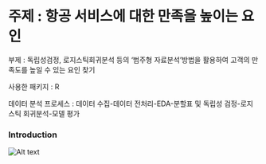 # 주제 : 항공 서비스에 대한 만족을 높이는 요인

부제 : 독립성검정, 로지스틱회귀분석 등의 ‘범주형 자료분석’방법을 활용하여 고객의 만족도를 높일 수 있는 요인 찾기

사용한 패키지 : R

데이터 분석 프로세스 : 데이터 수집-데이터 전처리-EDA-분할표 및 독립성 검정-로지스틱 회귀분석-모델 평가
### Introduction
![Alt text]("[https://github.com/seungki-jung/Factors-that-increase-satisfaction-with-air-service/issues/1#issue-1574446405](https://user-images.githubusercontent.com/76424262/217273596-fca28f39-0b6c-4bf3-9e8e-b1b28a7ccada.PNG)")

